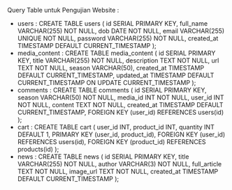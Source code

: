 Query Table untuk Pengujian Website :
- users :
  CREATE TABLE users (
    id SERIAL PRIMARY KEY,
    full_name VARCHAR(255) NOT NULL,
    dob DATE NOT NULL,
    email VARCHAR(255) UNIQUE NOT NULL,
    password VARCHAR(255) NOT NULL,
    created_at TIMESTAMP DEFAULT CURRENT_TIMESTAMP
);
- media_content :
  CREATE TABLE media_content (
    id SERIAL PRIMARY KEY,
    title VARCHAR(255) NOT NULL,
    description TEXT NOT NULL,
    url TEXT NOT NULL,
    season VARCHAR(50),
    created_at TIMESTAMP DEFAULT CURRENT_TIMESTAMP,
    updated_at TIMESTAMP DEFAULT CURRENT_TIMESTAMP ON UPDATE CURRENT_TIMESTAMP
);
- comments :
  CREATE TABLE comments (
  id SERIAL PRIMARY KEY,
  season VARCHAR(50) NOT NULL,
  media_id INT NOT NULL,
  user_id INT NOT NULL,
  content TEXT NOT NULL,
  created_at TIMESTAMP DEFAULT CURRENT_TIMESTAMP,
  FOREIGN KEY (user_id) REFERENCES users(id) );
- cart :
  CREATE TABLE cart (
  user_id INT,
  product_id INT,
  quantity INT DEFAULT 1,
  PRIMARY KEY (user_id, product_id),
  FOREIGN KEY (user_id) REFERENCES users(id),
  FOREIGN KEY (product_id) REFERENCES products(id)
  );
- news :
  CREATE TABLE news (
  id SERIAL PRIMARY KEY,
  title VARCHAR(255) NOT NULL,
  author VARCHAR(3) NOT NULL,
  full_article TEXT NOT NULL,
  image_url TEXT NOT NULL,
  created_at TIMESTAMP DEFAULT CURRENT_TIMESTAMP );
